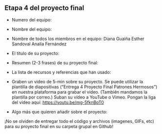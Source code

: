 ## Etapa 4 del proyecto final

- Numero del equipo:
- Nombre del equipo:
- Nombre de todos los miembros en el equipo:
Diana Guaiña
Esther Sandoval
Analía Fernández

- El título de su proyecto:
- Resumen (2-3 frases) de su proyecto final:



- La lista de recursos y referencias que han usado:




- Graben un video de 5-min sobre su proyecto. Se puede utilizar la plantilla de diapositivas (“Entrega 4 Proyecto Final Patrones Hermosos”) en nuestra plataforma para grabar el video. (También mandamos la plantilla por correo.) Suban su vídeo a YouTube o Vimeo. Pongan la liga del vídeo aquí: 
https://youtu.be/mg-5fknBoT0


- Algo más que quieren añadir sobre el proyecto:

¡No se olviden de entregar todo el código y archivos (imagenes, GIFs, etc) para su proyecto final en su carpeta grupal en Github!
